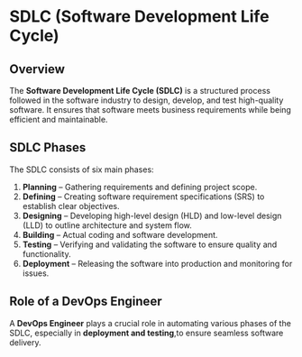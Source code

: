 # SDLC (Software Development Life Cycle)

## Overview  
The **Software Development Life Cycle (SDLC)** is a structured process followed in the software industry to design, develop,
and test high-quality software. It ensures that software meets business requirements while being efficient and maintainable.

## SDLC Phases  
The SDLC consists of six main phases:

1. **Planning** – Gathering requirements and defining project scope.  
2. **Defining** – Creating software requirement specifications (SRS) to establish clear objectives.  
3. **Designing** – Developing high-level design (HLD) and low-level design (LLD) to outline architecture and system flow.  
4. **Building** – Actual coding and software development.  
5. **Testing** – Verifying and validating the software to ensure quality and functionality.  
6. **Deployment** – Releasing the software into production and monitoring for issues.  

## Role of a DevOps Engineer  
A **DevOps Engineer** plays a crucial role in automating various phases of the SDLC, especially in **deployment and testing**,to ensure seamless software delivery.

